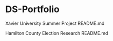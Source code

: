 # DS-Portfolio

  Xavier University Summer Project
    README.md

Hamilton County Election Research
  README.md
